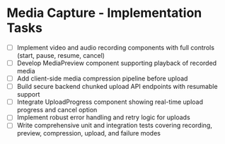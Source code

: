 # Media Capture - Implementation Tasks

- [ ] Implement video and audio recording components with full controls (start, pause, resume, cancel)  
- [ ] Develop MediaPreview component supporting playback of recorded media  
- [ ] Add client-side media compression pipeline before upload  
- [ ] Build secure backend chunked upload API endpoints with resumable support  
- [ ] Integrate UploadProgress component showing real-time upload progress and cancel option  
- [ ] Implement robust error handling and retry logic for uploads  
- [ ] Write comprehensive unit and integration tests covering recording, preview, compression, upload, and failure modes

